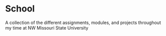 # School
A collection of the different assignments, modules, and projects throughout my time at NW Missouri State University
